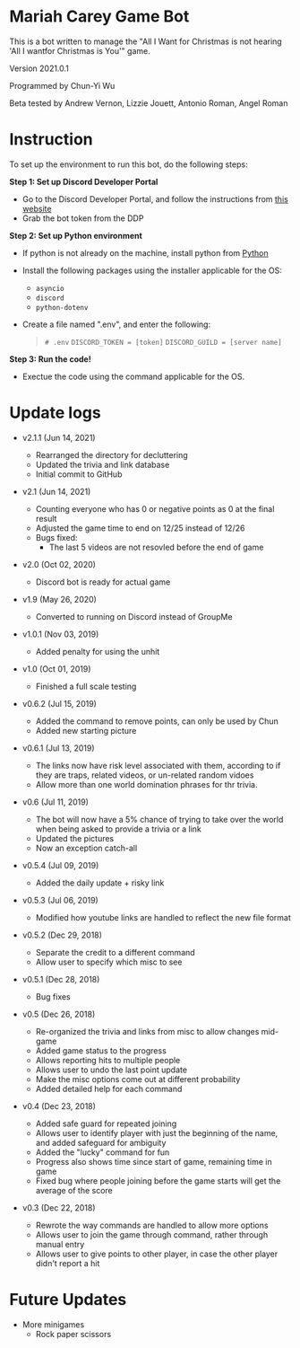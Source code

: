 # Mariah Carey Game Bot

This is a bot written to manage the "All I Want for Christmas is not hearing
'All I wantfor Christmas is You'" game. 

Version 2021.0.1

Programmed by Chun-Yi Wu

Beta tested by Andrew Vernon, Lizzie Jouett, Antonio Roman, Angel Roman

# Instruction 
To set up the environment to run this bot, do the following steps:

**Step 1: Set up Discord Developer Portal**

- Go to the Discord Developer Portal, and follow the instructions from 
    [this website](https://www.freecodecamp.org/news/create-a-discord-bot-with-python/)
- Grab the bot token from the DDP


**Step 2: Set up Python environment**
- If python is not already on the machine, install python from 
    [Python](https://www.python.org/downloads/)
    
- Install the following packages using the installer applicable for the OS:

    * `asyncio`
    * `discord`
    * `python-dotenv`
    
- Create a file named ".env", and enter the following:

    >`# .env`
    >`DISCORD_TOKEN = [token]` 
    >`DISCORD_GUILD = [server name]`

**Step 3: Run the code!**
- Exectue the code using the command applicable for the OS.

# Update logs 
* v2.1.1 (Jun 14, 2021)
    * Rearranged the directory for decluttering
    * Updated the trivia and link database
    * Initial commit to GitHub
    
* v2.1 (Jun 14, 2021)
    * Counting everyone who has 0 or negative points as 0 at the final result
    * Adjusted the game time to end on 12/25 instead of 12/26
    * Bugs fixed:
        * The last 5 videos are not resovled before the end of game
        
* v2.0 (Oct 02, 2020)
    * Discord bot is ready for actual game
    
* v1.9 (May 26, 2020)
    * Converted to running on Discord instead of GroupMe

* v1.0.1 (Nov 03, 2019)
    * Added penalty for using the unhit
    
* v1.0 (Oct 01, 2019)
    * Finished a full scale testing
    
* v0.6.2 (Jul 15, 2019)
    * Added the command to remove points, can only be used by Chun
    * Added new starting picture
    
* v0.6.1 (Jul 13, 2019)
    * The links now have risk level associated with them, according to if they are traps, related videos, or un-related random vidoes
    * Allow more than one world domination phrases for thr trivia.
    
* v0.6 (Jul 11, 2019)
    * The bot will now have a 5% chance of trying to take over the world when being asked to provide a trivia or a link
    * Updated the pictures 
    * Now an exception catch-all 

* v0.5.4 (Jul 09, 2019)
    * Added the daily update + risky link

* v0.5.3 (Jul 06, 2019)
    * Modified how youtube links are handled to reflect the new file format

* v0.5.2 (Dec 29, 2018)
    * Separate the credit to a different command
    * Allow user to specify which misc to see

* v0.5.1 (Dec 28, 2018)
    * Bug fixes

* v0.5 (Dec 26, 2018)
    * Re-organized the trivia and links from misc to allow changes mid-game
    * Added game status to the progress
    * Allows reporting hits to multiple people
    * Allows user to undo the last point update
    * Make the misc options come out at different probability
    * Added detailed help for each command

* v0.4 (Dec 23, 2018)
    * Added safe guard for repeated joining
    * Allows user to identify player with just the beginning of the name, and added safeguard for ambiguity
    * Added the "lucky" command for fun
    * Progress also shows time since start of game, remaining time in game
    * Fixed bug where people joining before the game starts will get the average of the score

* v0.3 (Dec 22, 2018)
    * Rewrote the way commands are handled to allow more options
    * Allows user to join the game through command, rather through manual entry
    * Allows user to give points to other player, in case the other player didn't report a hit

# Future Updates 
* More minigames
    * Rock paper scissors
    